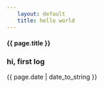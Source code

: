 ```yaml
---
　　layout: default
　　title: hello world
---
```


#### {{ page.title }}
### hi, first log

{{ page.date | date_to_string }}
